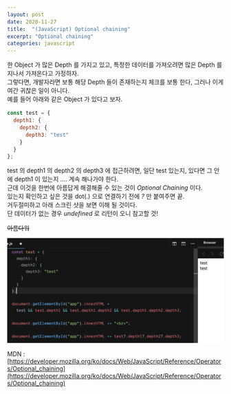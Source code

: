 ```yaml
---
layout: post
date: 2020-11-27
title:  "(JavaScript) Optional chaining"
excerpt: "Optional chaining"
categories: javascript
---
```


한 Object 가 많은 Depth 를 가지고 있고, 특정한 데이터를 가져오려면 많은 Depth 를 지나서 가져온다고 가정하자.  
그렇다면, 개발자라면 보통 해당 Depth 들이 존재하는지 체크를 보통 한다, 그러나 이게 여간 귀찮은 일이 아니다.  
예를 들어  아래와 같은 Object 가 있다고 보자.
```javascript
const test = {
  depth1: {
    depth2: {
      depth3: "test"
    }
  }
};
```
test 의 depth1 의 depth2 의 depth3 에 접근하려면, 일단 test 있는지, 있다면 그 안에 depth1 이 있는지 .... 계속 해나가야 한다.  
근데 이것을 한번에 아름답게 해결해줄 수 있는 것이 *Optional Chaining* 이다.  
있는지 확인하고 싶은 것을 dot(.) 으로 연결하기 전에 *?* 만 붙여주면 끝.  
거두절미하고 아래 스크린 샷을 보면 이해 될 것이다.  
단 데이터가 없는 경우 *undefined* 로 리턴이 오니 참고할 것!  

~~아름다워~~

![](/assets/optionalchaning.png)

MDN : [https://developer.mozilla.org/ko/docs/Web/JavaScript/Reference/Operators/Optional_chaining](https://developer.mozilla.org/ko/docs/Web/JavaScript/Reference/Operators/Optional_chaining)
